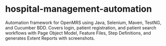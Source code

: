 # hospital-management-automation
Automation framework for OpenMRS using Java, Selenium, Maven, TestNG, and Cucumber BDD. Covers login, patient registration, and patient search workflows with Page Object Model, Feature Files, Step Definitions, and generates Extent Reports with screenshots.
